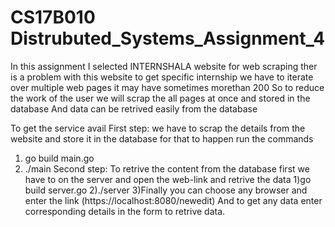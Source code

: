 # CS17B010 Distrubuted_Systems_Assignment_4

In this assignment I selected INTERNSHALA website for web scraping ther is a problem with this website to get specific internship we have to 
iterate over multiple web pages it may have sometimes morethan 200 
So to reduce the work of the user we will scrap the all pages at once and stored in the database
And data can be retrived easily from the database

To get the service avail
First step:
   we have to scrap the details from the website and store it in the database
   for that to happen run the commands
   1) go build main.go
   2) ./main
Second step:
   To retrive the content from the database first we have to on the server and open the web-link and retrive the data
   1)go build server.go
   2)./server
   3)Finally you can choose any browser and enter the link (https://localhost:8080/newedit) 
And to get any data enter corresponding details in the form to retrive data.
